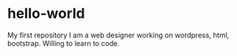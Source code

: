 # hello-world
My first repository
I am a web designer working on wordpress, html, bootstrap. Willing to learn to code. 
